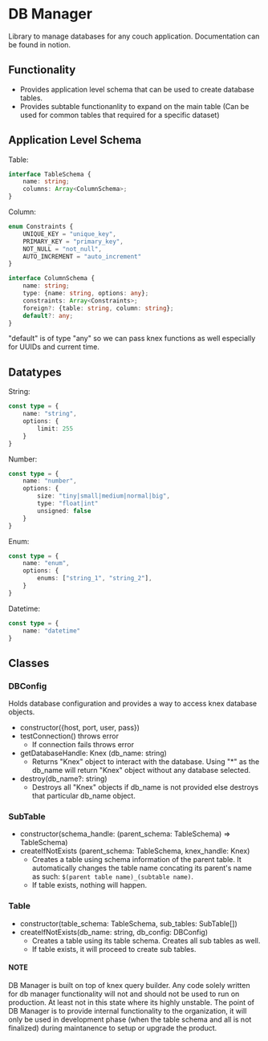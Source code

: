 # DB Manager

Library to manage databases for any couch application.
Documentation can be found in notion.

## Functionality

- Provides application level schema that can be used to create database tables.
- Provides subtable functionanlity to expand on the main table (Can be used for common tables that required for a specific dataset)

## Application Level Schema

Table:
```typescript
interface TableSchema {
    name: string;
    columns: Array<ColumnSchema>;
}
```

Column:
```typescript
enum Constraints {
    UNIQUE_KEY = "unique_key",
    PRIMARY_KEY = "primary_key",
    NOT_NULL = "not_null",
    AUTO_INCREMENT = "auto_increment"
}

interface ColumnSchema {
    name: string;
    type: {name: string, options: any};
    constraints: Array<Constraints>;
    foreign?: {table: string, column: string};
    default?: any;
}
```

"default" is of type "any" so we can pass knex functions as well especially for UUIDs and current time.

## Datatypes

String:
```typescript
const type = {
    name: "string",
    options: {
        limit: 255
    }
}
```

Number:
```typescript
const type = {
    name: "number",
    options: {
        size: "tiny|small|medium|normal|big",
        type: "float|int"
        unsigned: false
    }
}
```

Enum:
```typescript
const type = {
    name: "enum",
    options: {
        enums: ["string_1", "string_2"],
    }
}
```

Datetime:
```typescript
const type = {
    name: "datetime"
}
```

## Classes

### DBConfig
Holds database configuration and provides a way to access knex database objects.
- constructor({host, port, user, pass})
- testConnection() throws error
    - If connection fails throws error
- getDatabaseHandle: Knex (db_name: string)
    - Returns "Knex" object to interact with the database. Using "*" as the db_name will return "Knex" object without any database selected. 
- destroy(db_name?: string)
    - Destroys all "Knex" objects if db_name is not provided else destroys that particular db_name object.

### SubTable

- constructor(schema_handle: (parent_schema: TableSchema) => TableSchema)
- createIfNotExists (parent_schema: TableSchema, knex_handle: Knex)
    - Creates a table using schema information of the parent table. It automatically changes the table name concating its parent's name as such: `$(parent table name)_(subtable name)`.
    - If table exists, nothing will happen.

### Table

- constructor(table_schema: TableSchema, sub_tables: SubTable[])
- createIfNotExists(db_name: string, db_config: DBConfig)
    - Creates a table using its table schema. Creates all sub tables as well.
    - If table exists, it will proceed to create sub tables.


#### NOTE

DB Manager is built on top of knex query builder. Any code solely written for db manager functionality will not and should not be used to run on production. At least not in this state where its highly unstable. The point of DB Manager is to provide internal functionality to the organization, it will only be used in development phase (when the table schema and all is not finalized) during maintanence to setup or upgrade the product.